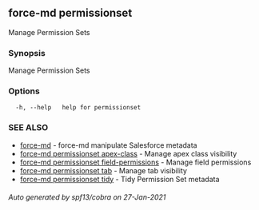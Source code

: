 ## force-md permissionset

Manage Permission Sets

### Synopsis

Manage Permission Sets

### Options

```
  -h, --help   help for permissionset
```

### SEE ALSO

* [force-md](force-md.md)	 - force-md manipulate Salesforce metadata
* [force-md permissionset apex-class](force-md_permissionset_apex-class.md)	 - Manage apex class visibility
* [force-md permissionset field-permissions](force-md_permissionset_field-permissions.md)	 - Manage field permissions
* [force-md permissionset tab](force-md_permissionset_tab.md)	 - Manage tab visibility
* [force-md permissionset tidy](force-md_permissionset_tidy.md)	 - Tidy Permission Set metadata

###### Auto generated by spf13/cobra on 27-Jan-2021
